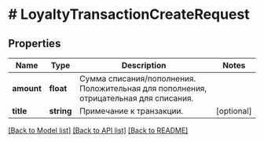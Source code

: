 # # LoyaltyTransactionCreateRequest

## Properties

Name | Type | Description | Notes
------------ | ------------- | ------------- | -------------
**amount** | **float** | Сумма списания/пополнения. Положительная для пополнения, отрицательная для списания. |
**title** | **string** | Примечание к транзакции. | [optional]

[[Back to Model list]](../../README.md#models) [[Back to API list]](../../README.md#endpoints) [[Back to README]](../../README.md)
